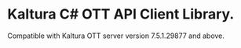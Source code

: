 # Kaltura C# OTT API Client Library.
Compatible with Kaltura OTT server version 7.5.1.29877 and above.
